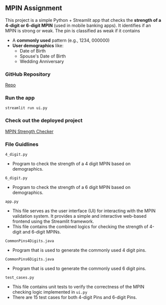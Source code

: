 ## MPIN Assignment

This project is a simple Python + Streamlit app that checks the **strength of a 4-digit or 6-digit MPIN** (used in mobile banking apps). It identifies if an MPIN is strong or weak. The pin is classified as weak if it contains

- A **commonly used** pattern (e.g., 1234, 000000)
- **User demographics** like:
  - Date of Birth
  - Spouse's Date of Birth
  - Wedding Anniversary

### GitHub Repository
[Repo](https://github.com/aadi-kanwar/MPINs_OneBanc)

### Run the app
`streamlit run ui.py`

### Check out the deployed project
[MPIN Strength Checker](https://aadi-mpin.streamlit.app/)


### File Guidlines

`4_digit.py`

- Program to check the strength of a 4 digit MPIN based on demographics.

`6_digit.py`

- Program to check the strength of a 6 digit MPIN based on demographics.

`app.py`

- This file serves as the user interface (UI) for interacting with the MPIN validation system. It provides a simple and interactive web-based frontend using the Streamlit framework.
- This file contains the combined logics for checking the strength of 4-digit and 6-digit MPINs.

`CommonPins4Digits.java`

- Program that is used to generate the commonly used 4 digit pins.

`CommonPins6Digits.java`

- Program that is used to generate the commonly used 6 digit pins.

`test_cases.py`

- This file contains unit tests to verify the correctness of the MPIN checking logic implemented in `ui.py`
- There are 15 test cases for both 4-digit Pins and 6-digit Pins.

